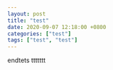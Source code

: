 ```yaml
---
layout: post
title: "test"
date: 2020-09-07 12:18:00 +0800
categories: ["test"]
tags: ["test", "test"]
---
```


endtets ttttttt

